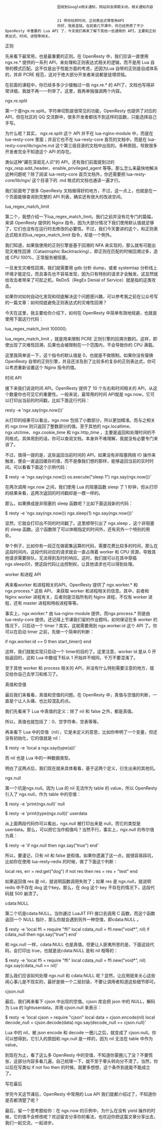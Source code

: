 
                            
                            因收到Google相关通知，网站将会择期关闭。相关通知内容
                            
                            
                            21 带你玩转时间、正则表达式等常用API
                            你好，我是温铭。在前面几节课中，你已经熟悉了不少OpenResty 中重要的 Lua API 了，今天我们再来了解下其他一些通用的 API，主要和正则表达式、时间、进程等相关。

正则

先来看下最常用，也是最重要的正则。在 OpenResty 中，我们应该一直使用 ngx.re.* 提供的一系列 API，来处理和正则表达式相关的逻辑，而不是用 Lua 自带的模式匹配。这不仅是出于性能方面的考虑，还因为Lua 自带的正则是自成体系的，并非 PCRE 规范，这对于绝大部分开发者来说都是徒增烦恼。

在前面的课程中，你已经多多少少接触过一些 ngx.re.* 的 API了，文档也写得非常详细，我就不再一一列举了。这里，我再单独强调两个内容。

ngx.re.split

第一个是ngx.re.split。字符串切割是很常见的功能，OpenResty 也提供了对应的 API，但在社区的 QQ 交流群中，很多开发者都找不到这样的函数，只能选择自己手写。

为什么呢？其实， ngx.re.split 这个 API 并不在 lua-nginx-module 中，而是在 lua-resty-core 里面；并且它也不在 lua-resty-core 首页的文档中，而是在 lua-resty-core/lib/ngx/re.md 这个第三级目录的文档中出现的。多种原因，导致很多开发者完全不知道这个 API 的存在。

类似这种“藏在深闺无人识“的 API，还有我们前面提到过的 ngx_resp.add_header、enable_privileged_agent 等等。那么怎么来最快地解决这种问题呢？除了阅读 lua-resty-core 首页文档外，你还需要把 lua-resty-core/lib/ngx/ 这个目录下的 .md 格式的文档也通读一遍才行。

我们前面夸了很多 OpenResty 文档做得好的地方，不过，这一点上，也就是在一个页面能够查询到完整的 API 列表，确实还有很大的改进空间。

lua_regex_match_limit

第二个，我想介绍一下lua_regex_match_limit。我们之前并没有花专门的篇幅，来讲 OpenResty 提供的 Nginx 指令，因为大部分情况下我们使用默认值就足够了，它们也没有在运行时去修改的必要性。不过，我们今天要讲的这个，和正则表达式相关的lua_regex_match_limit 指令，却是一个例外。

我们知道，如果我使用的正则引擎是基于回溯的 NFA 来实现的，那么就有可能出现灾难性回溯（Catastrophic Backtracking），即正则在匹配的时候回溯过多，造成 CPU 100%，正常服务被阻塞。

一旦发生灾难性回溯，我们就需要用 gdb 分析 dump，或者 systemtap 分析线上环境才能定位，而且事先也不容易发现，因为只有特别的请求才会触发。这显然就给攻击者带来了可趁之机，ReDoS（RegEx Denial of Service）就是指的这类攻击。

如果你对如何自动化发现和彻底解决这个问题感兴趣，可以参考我之前在公众号写的一篇文章：如何彻底避免正则表达式的灾难性回溯？

今天在这里，我主要给你介绍下，如何在 OpenResty 中简单有效地规避，也就是使用下面这行代码：

lua_regex_match_limit 100000;


lua_regex_match_limit ，就是用来限制 PCRE 正则引擎的回溯次数的。这样，即使出现了灾难性回溯，后果也会被限制在一个范围内，不会导致你的 CPU 满载。

这里我简单说一下，这个指令的默认值是 0，也就是不做限制。如果你没有替换 OpenResty 自带的正则引擎，并且还涉及到了比较多的复杂的正则表达式，你可以考虑重新设置这个 Nginx 指令的值。

时间 API

接下来我们说说时间 API。OpenResty 提供了 10 个左右和时间相关的 API，从这个数量你也可见它的重要性。一般来说，最常用的时间 API就是 ngx.now，它可以打印出当前的时间戳，比如下面这行代码：

resty -e 'ngx.say(ngx.now())'


从打印的结果可以看出，ngx.now 包括了小数部分，所以更加精准。而与之相关的 ngx.time 则只返回了整数部分的值。至于其他的 ngx.localtime、ngx.utctime、ngx.cookie_time 和 ngx.http_time ，主要是返回和处理时间的不同格式。具体用到的话，你可以查阅文档，本身并不难理解，我就没有必要专门来讲了。

不过，值得一提的是，这些返回当前时间的 API，如果没有非阻塞网络 IO 操作来触发，便会一直返回缓存的值，而不是像我们想的那样，能够返回当前的实时时间。可以看看下面这个示例代码：

$ resty -e 'ngx.say(ngx.now())
os.execute("sleep 1")
ngx.say(ngx.now())'


在两次调用 ngx.now 之间，我们使用 Lua 的阻塞函数 sleep 了 1 秒钟，但从打印的结果来看，这两次返回的时间戳却是一模一样的。

那么，如果换成是非阻塞的 sleep 函数呢？比如下面这段新的代码：

$ resty -e 'ngx.say(ngx.now())
ngx.sleep(1)
ngx.say(ngx.now())'


显然，它就会打印出不同的时间戳了。这里顺带引出了 ngx.sleep ，这个非阻塞的 sleep 函数。这个函数除了可以休眠指定的时间外，还有另外一个特别的用处。

举个例子，比如你有一段正在做密集运算的代码，需要花费比较多的时间，那么在这段时间内，这段代码对应的请求就会一直占用着 worker 和 CPU 资源，导致其他请求需要排队，无法得到及时的响应。这时，我们就可以在其中穿插 ngx.sleep(0)，使这段代码让出控制权，让其他请求也可以得到处理。

worker 和进程 API

再来看worker 和进程相关的API。OpenResty 提供了 ngx.worker.* 和 ngx.process.* 这些 API， 来获取 worker 和进程相关的信息。其中，前者和 Nginx worker 进程有关，后者则是泛指所有的 Nginx 进程，不仅有 worker 进程，还有 master 进程和特权进程等等。

事实上，ngx.worker.* 由 lua-nginx-module 提供，而ngx.process.* 则是由 lua-resty-core 提供。还记得上节课我们留的作业题吗，如何保证在多 worker 的情况下，只启动一个 timer？其实，这就需要用到 ngx.worker.id 这个 API 了。你可以在启动 timer 之前，先做一个简单的判断：

if ngx.worker.id == 0 then
    start_timer()
end


这样，我们就能实现只启动一个 timer的目的了。这里注意，worker id 是从 0 开始返回的，这和 Lua 中数组下标从 1 开始并不相同，千万不要混淆了。

至于其他 worker 和 process 相关的 API，并没有什么特别需要注意的地方，就交给你自己去学习和练习了。

真值和空值

最后我们来看看，真值和空值的问题。在 OpenResty 中，真值与空值的判断，一直是个让人头痛、也比较混乱的点。

我们先看来下 Lua 中真值的定义：除了 nil 和 false 之外，都是真值。

所以，真值也就包括了：0、空字符串、空表等等。

再来看下 Lua 中的空值（nil），它是未定义的意思，比如你申明了一个变量，但还没有初始化，它的值就是 nil：

$ resty -e 'local a
ngx.say(type(a))'


而 nil 也是 Lua 中的一种数据类型。

明白了这两点后，我们现在就来具体看看，基于这两个定义，衍生出来的其他坑。

ngx.null

第一个坑是ngx.null。因为 Lua 的 nil 无法作为 table 的 value，所以 OpenResty 引入了 ngx.null，作为 table 中的空值：

$ resty -e  'print(ngx.null)'
null


$ resty -e 'print(type(ngx.null))'
userdata


从上面两段代码你可以看出，ngx.null 被打印出来是 null，而它的类型是 userdata。那么，可以把它当作假值吗？当然不行，事实上，ngx.null 的布尔值为真：

$ resty -e 'if ngx.null then
ngx.say("true")
end'


所以，要谨记，只有 nil 和 false 是假值。如果你遗漏了这一点，就很容易踩坑，比如你在使用 lua-resty-redis 的时候，做了下面这个判断：

local res, err = red:get("dog")
if not res then
    res = res + "test"
end 


如果返回值 res 是 nil，就说明函数调用失败了；如果 res 是 ngx.null，就说明 redis 中不存在 dog 这个key。那么，在 dog 这个 key 不存在的情况下，这段代码就 500 崩溃了。

cdata:NULL

第二个坑是cdata:NULL。当你通过 LuaJIT FFI 接口去调用 C 函数，而这个函数返回一个 NULL 指针，那么你就会遇到另外一种空值，即cdata:NULL 。

$ resty -e 'local ffi = require "ffi"
local cdata_null = ffi.new("void*", nil)
if cdata_null then
    ngx.say("true")
end'


和 ngx.null 一样，cdata:NULL 也是真值。但更让人匪夷所思的是，下面这段代码，会打印出 true，也就是说cdata:NULL 是和 nil 相等的：

$ resty -e 'local ffi = require "ffi"
local cdata_null = ffi.new("void*", nil)
ngx.say(cdata_null == nil)'


那么我们应该如何处理 ngx.null 和 cdata:NULL 呢？显然，让应用层来关心这些闹心事儿是不现实的，最好是做一个二层封装，不要让调用者知道这些细节即可。

cjson.null

最后，我们再来看下 cjson 中出现的空值。cjson 库会把 json 中的 NULL，解码为 Lua 的 lightuserdata，并用 cjson.null 来表示：

$ resty -e 'local cjson = require "cjson"
local data = cjson.encode(nil)
local decode_null = cjson.decode(data)
ngx.say(decode_null == cjson.null)'


Lua 中的 nil，被 json encode 和 decode 一圈儿之后，就变成了 cjson.null。你可以想得到，它引入的原因和 ngx.null 是一样的，因为 nil 无法在 table 中作为 value。

到现在为止，看了这么多 OpenResty 中的空值，不知道你蒙圈儿了没？不要慌张，这部分内容多看几遍，自己梳理一下，就不至于晕头转向分不清了。当然，你以后在写类似 if not foo then 的时候，就要多想想，这个条件到底能不能成立了。

写在最后

学完今天这节课后，OpenResty 中常用的 Lua API 我们就都介绍过了，不知道你是否都清楚了呢？

最后，留一个思考题给你：在 ngx.now 的示例中，为什么在没有 yield 操作的时候，它的值不会修改呢？欢迎留言分享你的看法，也欢迎你把这篇文章分享出去，我们一起交流，一起进步。

                        
                        
                            